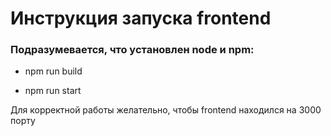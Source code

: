 # Инструкция запуска frontend

### Подразумевается, что установлен node и npm:

- npm run build

- npm run start

Для корректной работы желательно, чтобы frontend находился на 3000 порту


